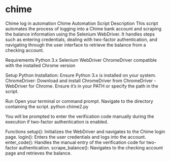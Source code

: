 # chime
Chime log in automation
Chime Automation Script
Description
This script automates the process of logging into a Chime bank account and scraping the balance information using the Selenium WebDriver. 
It handles steps such as entering credentials, dealing with two-factor authentication, and navigating through the user interface to retrieve the balance from a checking account.

Requirements
Python 3.x
Selenium WebDriver
ChromeDriver compatible with the installed Chrome version

Setup
Python Installation: Ensure Python 3.x is installed on your system.
ChromeDriver: Download and install ChromeDriver from ChromeDriver - WebDriver for Chrome. Ensure it’s in your PATH or specify the path in the script.


Run
Open your terminal or command prompt.
Navigate to the directory containing the script.
python chime2.py

You will be prompted to enter the verification code manually during the execution if two-factor authentication is enabled.


Functions
setup(): Initializes the WebDriver and navigates to the Chime login page.
login(): Enters the user credentials and logs into the account.
enter_code(): Handles the manual entry of the verification code for two-factor authentication.
scrape_balance(): Navigates to the checking account page and retrieves the balance.
